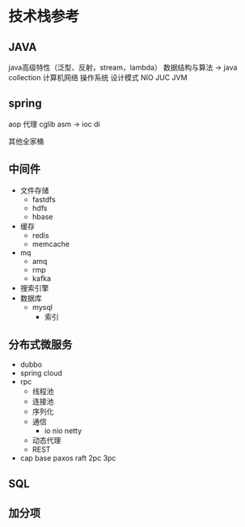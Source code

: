 # 技术栈参考

## JAVA

java高级特性（泛型、反射，stream，lambda）
数据结构与算法 -> java collection
计算机网络 操作系统
设计模式
NIO JUC
JVM

## spring

aop 代理 cglib asm -> ioc di

其他全家桶

## 中间件

- 文件存储
  - fastdfs
  - hdfs
  - hbase
- 缓存
  - redis
  - memcache
- mq
  - amq
  - rmp
  - kafka
- 搜索引擎
- 数据库
  - mysql
    - 索引

## 分布式微服务

- dubbo
- spring cloud
- rpc
  - 线程池
  - 连接池
  - 序列化
  - 通信
    - io nio netty
  - 动态代理
  - REST
- cap base paxos raft 2pc 3pc

## SQL

## 加分项
